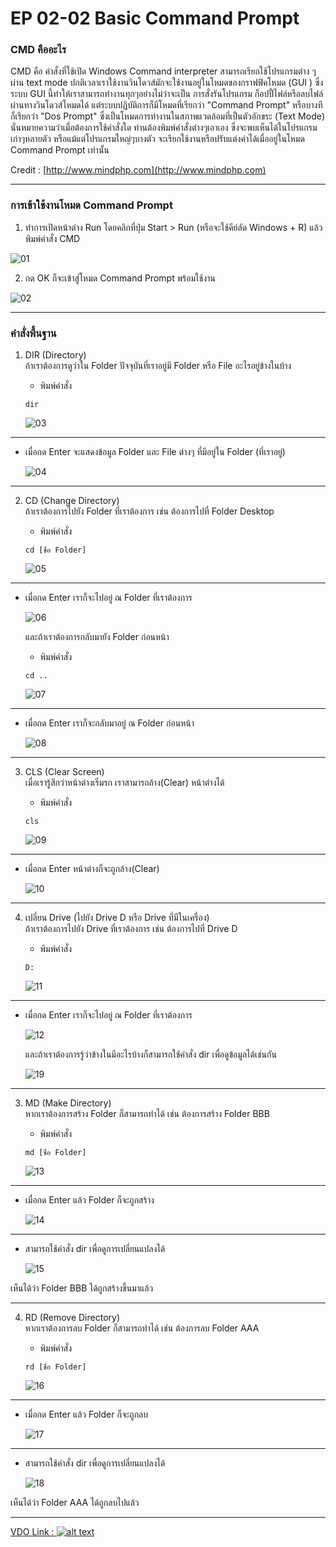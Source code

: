 # EP 02-02 Basic Command Prompt

### CMD คืออะไร

CMD คือ คำสั่งที่ใช้เปิด Windows Command interpreter สามารถเรียกใช้โปรแกรมต่าง ๆ ผ่าน text mode ปกติเวลาเราใช้งานวินโดวส์มักจะใช้งานอยู่ในโหมดของกราฟฟิคโหมด (GUI ) ซึ่งระบบ GUI นี้ทำให้เราสามารถทำงานทุกๆอย่างไม่ว่าจะเป็น การสั่งรันโปรแกรม ก็อปปี้ไฟล์หรือลบไฟล์ ผ่านทางวินโดวส์โหมดได้ แต่ระบบปฏิบัติการก็มีโหมดที่เรียกว่า "Command Prompt" หรือบางทีก็เรียกว่า "Dos Prompt" ซึ่งเป็นโหมดการทำงานในสภาพแวดล้อมที่เป็นตัวอักขระ (Text Mode) นั่นหมายความว่าเมื่อต้องการใช้คำสั่งใด ท่านต้องพิมพ์คำสั่งต่างๆเอาเอง ซึ่งจะพบเห็นได้ในโปรแกรมเก่าๆหลายตัว หรือแม้แต่โปรแกรมใหญ่ๆบางตัว จะเรียกใช้งานหรือปรับแต่งค่าได้เมื่ออยู่ในโหมด Command Prompt เท่านั้น

Credit : [http://www.mindphp.com](http://www.mindphp.com)

---

### การเข้าใช้งานโหมด Command Prompt

1. ทำการเปิดหน้าต่าง Run โดยคลิกที่ปุ่ม Start > Run  (หรือจะใช้คีย์ลัด Windows + R) แล้ว  พิมพ์คำสั่ง CMD  

![01](images/EP02-02CMD/01.PNG)

2. กด OK ก็จะเข้าสู่โหมด Command Prompt พร้อมใช้งาน   

![02](images/EP02-02CMD/02.PNG)

---

### คำสั่งพื้นฐาน

1. DIR (Directory)  
ถ้าเราต้องการดูว่าใน Folder ปัจจุบันที่เราอยู่มี Folder หรือ File อะไรอยู่ข้างในบ้าง 
    * พิมพ์คำสั่ง  

    ```
    dir 
    ```

    ![03](images/EP02-02CMD/03.PNG)

---

* เมื่อกด Enter จะแสดงข้อมูล Folder และ File ต่างๆ ที่มีอยู่ใน Folder (ที่เราอยู่)

    ![04](images/EP02-02CMD/04.PNG)

---

2. CD (Change Directory)  
ถ้าเราต้องการไปยัง Folder ที่เราต้องการ เช่น ต้องการไปที่ Folder Desktop
    * พิมพ์คำสั่ง  

    ```
    cd [ชื่อ Folder] 
    ```

    ![05](images/EP02-02CMD/05.PNG)

---

* เมื่อกด Enter เราก็จะไปอยู่ ณ Folder ที่เราต้องการ

    ![06](images/EP02-02CMD/06.PNG)
  
  และถ้าเราต้องการกลับมายัง Folder ก่อนหน้า
    * พิมพ์คำสั่ง 

    ```
    cd ..
    ```

    ![07](images/EP02-02CMD/07.PNG)

---

* เมื่อกด Enter เราก็จะกลับมาอยู่ ณ Folder ก่อนหน้า

    ![08](images/EP02-02CMD/08.PNG)

---

3. CLS (Clear Screen)  
เมื่อเรารู้สึกว่าหน้าต่างเริ่มรก เราสามารถล้าง(Clear) หน้าต่างได้
    * พิมพ์คำสั่ง  

    ```
    cls
    ```

    ![09](images/EP02-02CMD/09.PNG)

---

* เมื่อกด Enter หน้าต่างก็จะถูกล้าง(Clear)

    ![10](images/EP02-02CMD/10.PNG)

---

4. เปลี่ยน Drive (ไปยัง Drive D หรือ Drive ที่มีในเครื่อง)  
ถ้าเราต้องการไปยัง Drive ที่เราต้องการ เช่น ต้องการไปที่ Drive D
    * พิมพ์คำสั่ง  

    ```
    D:
    ```

    ![11](images/EP02-02CMD/11.PNG)

---

* เมื่อกด Enter เราก็จะไปอยู่ ณ Folder ที่เราต้องการ

    ![12](images/EP02-02CMD/12.PNG)
   
   และถ้าเราต้องการรู้ว่าข้างในมีอะไรบ้างก็สามารถใช้คำสั่ง dir เพื่อดูข้อมูลได้เช่นกัน

    ![19](images/EP02-02CMD/19.PNG)

---

3. MD (Make Directory)  
หากเราต้องการสร้าง Folder ก็สามารถทำได้ เช่น ต้องการสร้าง Folder BBB
    * พิมพ์คำสั่ง  

    ```
    md [ชื่อ Folder]
    ```

    ![13](images/EP02-02CMD/13.PNG)

---

* เมื่อกด Enter แล้ว Folder ก็จะถูกสร้าง

    ![14](images/EP02-02CMD/14.PNG)

---

 * สามารถใช้คำสั่ง dir เพื่อดูการเปลี่ยนแปลงได้

    ![15](images/EP02-02CMD/15.PNG)

เห็นได้ว่า Folder BBB ได้ถูกสร้างขึ้นมาแล้ว

---

4. RD (Remove Directory)  
หากเราต้องการลบ Folder ก็สามารถทำได้ เช่น ต้องการลบ Folder AAA
    * พิมพ์คำสั่ง  

    ```
    rd [ชื่อ Folder]
    ```

    ![16](images/EP02-02CMD/16.PNG)

---

 * เมื่อกด Enter แล้ว Folder ก็จะถูกลบ

    ![17](images/EP02-02CMD/17.PNG)

---

 * สามารถใช้คำสั่ง dir เพื่อดูการเปลี่ยนแปลงได้

    ![18](images/EP02-02CMD/18.PNG) 
     
เห็นได้ว่า Folder AAA ได้ถูกลบไปแล้ว  

---

[VDO Link : ![alt text](images/EP02-02CMD/20.PNG)](http://www.youtube.com/watch?v=276yxgySH6k)
